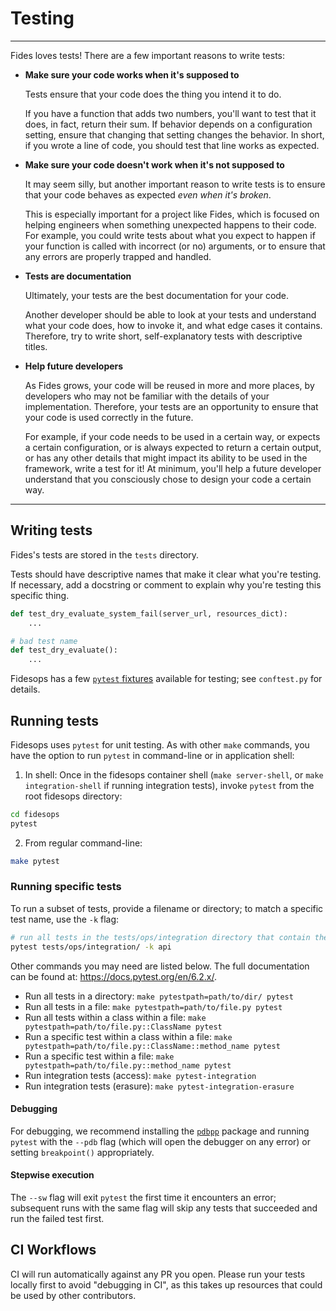 # Testing

---

Fides loves tests! There are a few important reasons to write tests:

- **Make sure your code works when it's supposed to**

  Tests ensure that your code does the thing you intend it to do.

  If you have a function that adds two numbers, you'll want to test that it does, in fact, return their sum. If behavior depends on a configuration setting, ensure that changing that setting changes the behavior. In short, if you wrote a line of code, you should test that line works as expected.

- **Make sure your code doesn't work when it's not supposed to**

  It may seem silly, but another important reason to write tests is to ensure that your code behaves as expected _even when it's broken_.

  This is especially important for a project like Fides, which is focused on helping engineers when something unexpected happens to their code. For example, you could write tests about what you expect to happen if your function is called with incorrect (or no) arguments, or to ensure that any errors are properly trapped and handled.

- **Tests are documentation**

  Ultimately, your tests are the best documentation for your code.

  Another developer should be able to look at your tests and understand what your code does, how to invoke it, and what edge cases it contains. Therefore, try to write short, self-explanatory tests with descriptive titles.

- **Help future developers**

  As Fides grows, your code will be reused in more and more places, by developers who may not be familiar with the details of your implementation. Therefore, your tests are an opportunity to ensure that your code is used correctly in the future.

  For example, if your code needs to be used in a certain way, or expects a certain configuration, or is always expected to return a certain output, or has any other details that might impact its ability to be used in the framework, write a test for it! At minimum, you'll help a future developer understand that you consciously chose to design your code a certain way.

---

## Writing tests

Fides's tests are stored in the `tests` directory.

Tests should have descriptive names that make it clear what you're testing. If necessary, add a docstring or comment to explain why you're testing this specific thing.

```python
def test_dry_evaluate_system_fail(server_url, resources_dict):
    ...

# bad test name
def test_dry_evaluate():
    ...
```

Fidesops has a few [`pytest` fixtures](https://docs.pytest.org/en/stable/fixture.html) available for testing; see `conftest.py` for details.

## Running tests

Fidesops uses `pytest` for unit testing. As with other `make` commands, you have the option to run `pytest` in command-line or in application shell:

1. In shell: Once in the fidesops container shell (`make server-shell`, or `make integration-shell` if running integration tests), invoke `pytest` from the root fidesops directory:

```bash
cd fidesops
pytest
```

2. From regular command-line:

```bash
make pytest
```

### Running specific tests

To run a subset of tests, provide a filename or directory; to match a specific test name, use the `-k` flag:

```bash
# run all tests in the tests/ops/integration directory that contain the word "api" in their title
pytest tests/ops/integration/ -k api
```

Other commands you may need are listed below. The full documentation can be found at: <https://docs.pytest.org/en/6.2.x/>.

- Run all tests in a directory: `make pytestpath=path/to/dir/ pytest`
- Run all tests in a file: `make pytestpath=path/to/file.py pytest`
- Run all tests within a class within a file: `make pytestpath=path/to/file.py::ClassName pytest`
- Run a specific test within a class within a file: `make pytestpath=path/to/file.py::ClassName::method_name pytest`
- Run a specific test within a file: `make pytestpath=path/to/file.py::method_name pytest`
- Run integration tests (access): `make pytest-integration`
- Run integration tests (erasure): `make pytest-integration-erasure`

#### Debugging

For debugging, we recommend installing the [`pdbpp`](https://github.com/pdbpp/pdbpp) package and running `pytest` with the `--pdb` flag (which will open the debugger on any error) or setting `breakpoint()` appropriately.

#### Stepwise execution

The `--sw` flag will exit `pytest` the first time it encounters an error; subsequent runs with the same flag will skip any tests that succeeded and run the failed test first.

## CI Workflows

CI will run automatically against any PR you open. Please run your tests locally first to avoid "debugging in CI", as this takes up resources that could be used by other contributors.
